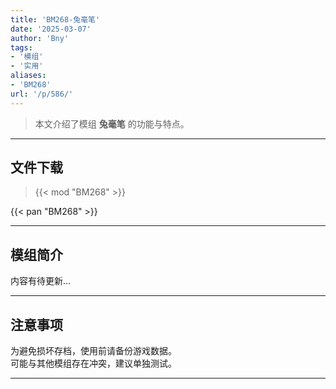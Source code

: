 ```yaml
---
title: 'BM268-兔毫笔'
date: '2025-03-07'
author: 'Bny'
tags:
- '模组'
- '实用'
aliases:
- 'BM268'
url: '/p/586/'
---
```


> 本文介绍了模组 **兔毫笔** 的功能与特点。

---

## 文件下载  

> {{< mod "BM268" >}}  

{{< pan "BM268" >}}  

---

## 模组简介

>  
内容有待更新...  

---

## 注意事项

>  
为避免损坏存档，使用前请备份游戏数据。  
可能与其他模组存在冲突，建议单独测试。  

---

